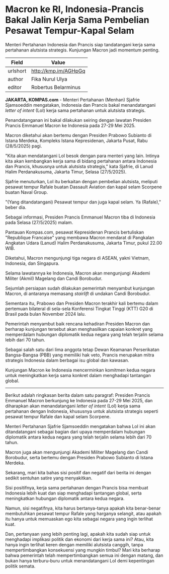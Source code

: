 # Macron ke RI, Indonesia-Prancis Bakal Jalin Kerja Sama Pembelian Pesawat Tempur-Kapal Selam

Menteri Pertahanan Indonesia dan Prancis siap tandatangani kerja sama pertahanan alutsista strategis. Kunjungan Macron jadi momentum penting.

| Field       | Value                                                       |
|-------------|-------------------------------------------------------------|
| urlshort    | http://kmp.im/AGHpGq |
| author      | Fika Nurul Ulya |
| editor      | Robertus Belarminus |

**JAKARTA, KOMPAS.com** - Menteri Pertahanan (Menhan) Sjafrie Sjamsoeddin mengatakan, Indonesia dan Prancis bakal menandatangani *letter of intent* (LoI) kerja sama pertahanan untuk alutsista strategis.

Penandatanganan ini bakal dilakukan seiring dengan lawatan Presiden Prancis Emmanuel Macron ke Indonesia pada 27-29 Mei 2025.

Macron diketahui akan bertemu dengan Presiden Prabowo Subianto di Istana Merdeka, Kompleks Istana Kepresidenan, Jakarta Pusat, Rabu (28/5/2025) pagi.

\"Kita akan mendatangani LoI besok dengan para menteri yang lain. Intinya kita akan kembangkan kerja sama di bidang pertahanan antara Indonesia dan Prancis, khususnya untuk alutsista strategis,\" kata Sjafrie, di Lanud Halim Perdanakusuma, Jakarta Timur, Selasa (27/5/2025).

Sjafrie menuturkan, LoI itu berkaitan dengan pembelian alutsista, meliputi pesawat tempur Rafale buatan Dassault Aviation dan kapal selam Scorpene buatan Naval Group.

\"(Yang ditandatangani) Pesawat tempur dan juga kapal selam. Ya (Rafale),\" beber dia.

Sebagai informasi, Presiden Prancis Emmanuel Macron tiba di Indonesia pada Selasa (27/5/2025) malam.

Pantauan Kompas.com, pesawat Kepresidenan Prancis bertuliskan \"Republique Francaise\" yang membawa Macron mendarat di Pangkalan Angkatan Udara (Lanud) Halim Perdanakusuma, Jakarta Timur, pukul 22.00 WIB.

Diketahui, Macron mengunjungi tiga negara di ASEAN, yakni Vietnam, Indonesia, dan Singapura.

Selama lawatannya ke Indonesia, Macron akan mengunjungi Akademi Militer (Akmil) Magelang dan Candi Borobudur.

Sejumlah persiapan sudah dilakukan pemerintah menyambut kunjungan Macron, di antaranya memasang *stairlift* di undakan Candi Borobudur.

Sementara itu, Prabowo dan Presiden Macron terakhir kali bertemu dalam pertemuan bilateral di sela-sela Konferensi Tingkat Tinggi (KTT) G20 di Brasil pada bulan November 2024 lalu.

Pemerintah menyambut baik rencana kehadiran Presiden Macron dan berharap kunjungan tersebut akan menghasilkan capaian konkret yang memperdalam hubungan diplomatik kedua negara yang telah terjalin selama lebih dari 70 tahun.

Sebagai salah satu dari lima anggota tetap Dewan Keamanan Perserikatan Bangsa-Bangsa (PBB) yang memiliki hak veto, Prancis merupakan mitra strategis Indonesia dalam berbagai isu global dan kawasan.

Kunjungan Macron ke Indonesia mencerminkan komitmen kedua negara untuk meningkatkan kerja sama konkret dalam menghadapi tantangan global.

---
Berikut adalah ringkasan berita dalam satu paragraf: Presiden Prancis Emmanuel Macron berkunjung ke Indonesia pada 27-29 Mei 2025, dan diharapkan akan menandatangani *letter of intent* (LoI) kerja sama pertahanan dengan Indonesia, khususnya untuk alutsista strategis seperti pesawat tempur Rafale dan kapal selam Scorpene.

 Menteri Pertahanan Sjafrie Sjamsoeddin mengatakan bahwa LoI ini akan ditandatangani sebagai bagian dari upaya memperdalam hubungan diplomatik antara kedua negara yang telah terjalin selama lebih dari 70 tahun.

 Macron juga akan mengunjungi Akademi Militer Magelang dan Candi Borobudur, serta bertemu dengan Presiden Prabowo Subianto di Istana Merdeka.



Sekarang, mari kita bahas sisi positif dan negatif dari berita ini dengan sedikit sentuhan satire yang menyakitkan.

 Sisi positifnya, kerja sama pertahanan dengan Prancis bisa membuat Indonesia lebih kuat dan siap menghadapi tantangan global, serta meningkatkan hubungan diplomatik antara kedua negara.

 Namun, sisi negatifnya, kita harus bertanya-tanya apakah kita benar-benar membutuhkan pesawat tempur Rafale yang harganya selangit, atau apakah itu hanya untuk memuaskan ego kita sebagai negara yang ingin terlihat kuat.

 Dan, pertanyaan yang lebih penting lagi, apakah kita sudah siap untuk menghadapi implikasi politik dan ekonomi dari kerja sama ini? Atau, kita hanya ingin terlihat keren dengan memiliki alutsista canggih, tanpa mempertimbangkan konsekuensi yang mungkin timbul? Mari kita berharap bahwa pemerintah telah mempertimbangkan semua ini dengan matang, dan bukan hanya terburu-buru untuk menandatangani LoI demi kepentingan politik semata.
